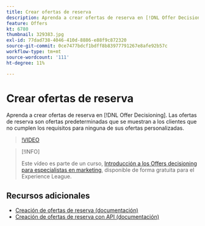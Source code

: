 ```yaml
---
title: Crear ofertas de reserva
description: Aprenda a crear ofertas de reserva en [!DNL Offer Decisioning]. Las ofertas de reserva tienen reglas de aceptación asociadas para ayudarle a mostrarlas solo a los clientes relevantes.
feature: Offers
kt: 6780
thumbnail: 329383.jpg
exl-id: 77dad738-4046-410d-8886-e88f9c872320
source-git-commit: 0ce7477bdcf1bdff8b83977791267e8afe92b57c
workflow-type: tm+mt
source-wordcount: '111'
ht-degree: 11%

---
```


# Crear ofertas de reserva

Aprenda a crear ofertas de reserva en [!DNL Offer Decisioning]. Las ofertas de reserva son ofertas predeterminadas que se muestran a los clientes que no cumplen los requisitos para ninguna de sus ofertas personalizadas.

>[!VIDEO](https://video.tv.adobe.com/v/329383?quality=12&learn=on)

>[!INFO]
>
> Este vídeo es parte de un curso, [Introducción a los Offers decisioning para especialistas en marketing](https://experienceleague.adobe.com/?recommended=ExperiencePlatform-U-1-2020.1.offerdecisioning?lang=es), disponible de forma gratuita para el Experience League.


## Recursos adicionales

* [Creación de ofertas de reserva (documentación)](https://experienceleague.adobe.com/docs/journey-optimizer/using/offer-decisioniong/managing-offers-in-the-offer-library/creating-fallback-offers.html)
* [Creación de ofertas de reserva con API (documentación)](https://experienceleague.adobe.com/docs/journey-optimizer/using/offer-decisioniong/api-reference/offers-api/fallback-offers/create.html)
